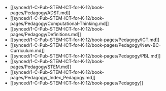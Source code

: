 - [[synced/1-C-Pub-STEM-ICT-for-K-12/book-pages/Pedagogy/ADST.md]]
- [[synced/1-C-Pub-STEM-ICT-for-K-12/book-pages/Pedagogy/Computational-Thinking.md]]
- [[synced/1-C-Pub-STEM-ICT-for-K-12/book-pages/Pedagogy/Definitions.md]]
- [[synced/1-C-Pub-STEM-ICT-for-K-12/book-pages/Pedagogy/ICT.md]]
- [[synced/1-C-Pub-STEM-ICT-for-K-12/book-pages/Pedagogy/New-BC-Curriculum.md]]
- [[synced/1-C-Pub-STEM-ICT-for-K-12/book-pages/Pedagogy/PBL.md]]
- [[synced/1-C-Pub-STEM-ICT-for-K-12/book-pages/Pedagogy/STEM.md]]
- [[synced/1-C-Pub-STEM-ICT-for-K-12/book-pages/Pedagogy/_Index_Pedagogy.md]]
- [[synced/1-C-Pub-STEM-ICT-for-K-12/book-pages/Pedagogy]]